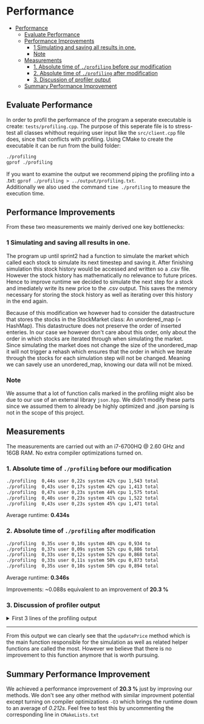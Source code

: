 # Performance

- [Performance](#performance)
  - [Evaluate Performance](#evaluate-performance)
  - [Performance Improvements](#performance-improvements)
    - [1 Simulating and saving all results in one.](#1-simulating-and-saving-all-results-in-one)
    - [Note](#note)
  - [Measurements](#measurements)
    - [1. Absolute time of `./profiling` before our modification](#1-absolute-time-of-profiling-before-our-modification)
    - [2. Absolute time of `./profiling` after modification](#2-absolute-time-of-profiling-after-modification)
    - [3. Discussion of profiler output](#3-discussion-of-profiler-output)
  - [Summary Performance Improvement](#summary-performance-improvement)


## Evaluate Performance

In order to profil the performance of the program a seperate executable is create: `tests/profiling.cpp`. The purpose of this seperate file is to stress-test all classes whithout requiring user input like the `src/client.cpp` file does, since that conflicts with profiling.
Using CMake to create the executable it can be run from the build folder:
```bash
./profiling
gprof ./profiling
```
If you want to examine the output we recommend piping the profiling into a .txt: `gprof ./profiling > ../output/profiling.txt`. \
Additionally we also used the command `time ./profiling` to measure the execution time.

## Performance Improvements

From these two measurements we mainly derived one key bottlenecks:

### 1 Simulating and saving all results in one.

The program up until sprint2 had a function to simulate the market which called each stock to simulate its next timestep and saving it.
After finishing simulation this stock history would be accessed and written so a .csv file.
However the stock history has mathematically no relevance to future prices.
Hence to improve runtime we decided to simulate the next step for a stock and imediately write its  new price to the .csv output.
This saves the memory necessary for storing the stock history as well as iterating over this history in the end again.

Because of this modification we however had to consider the datastructure that stores the stocks in the StockMarket class: An unordered_map (= HashMap). 
This datastructure does not preserve the order of inserted enteries.
In our case we however don't care about this order, only about the order in which stocks are iterated through when simulating the market. Since simulating the market does not change the size of the unordered_map it will not trigger a rehash which ensures that the order in which we iterate through the stocks for each simulation step will not be changed. 
Meaning we can savely use an unordered_map, knowing our data will not be mixed.


### Note

We assume that a lot of function calls marked in the profiling might also be due to our use of an external library `json.hpp`. We didn't modify these parts since we assumed them to already be highly optimized and .json parsing is not in the scope of this project.

## Measurements

The measurements are carried out with an i7-6700HQ @ 2.60 GHz and 16GB RAM. No extra compiler optimizations turned on.

### 1. Absolute time of `./profiling` before our modification

```bash
./profiling  0,44s user 0,22s system 42% cpu 1,543 total
./profiling  0,43s user 0,17s system 42% cpu 1,413 total
./profiling  0,47s user 0,23s system 44% cpu 1,575 total
./profiling  0,40s user 0,23s system 41% cpu 1,522 total
./profiling  0,43s user 0,23s system 45% cpu 1,471 total
```
Average runtime: **0.434s**

### 2. Absolute time of `./profiling` after modification

```bash
./profiling  0,35s user 0,10s system 48% cpu 0,934 to
./profiling  0,37s user 0,09s system 52% cpu 0,886 total
./profiling  0,33s user 0,12s system 52% cpu 0,868 total
./profiling  0,33s user 0,11s system 50% cpu 0,873 total
./profiling  0,35s user 0,10s system 50% cpu 0,894 total
```

Average runtime: **0.346s**

Improvements: ~0.088s equivalent to an improvement of **20.3 %**

### 3. Discussion of profiler output

<details>
<summary>First 3 lines of the profiling output</summary>

```txt
Flat profile:

Each sample counts as 0.01 seconds.
  %   cumulative   self              self     total           
  time   seconds   seconds    calls  us/call  us/call  name    
 45.45      0.05     0.05  1132012     0.04     0.04  nlohmann::json_abi_v3_11_3::basic_json<std::map, std::vector, std::__cxx11::basic_string<char, std::char_traits<char>, std::allocator<char> >, bool, long, unsigned long, double, std::allocator, nlohmann::json_abi_v3_11_3::adl_serializer, std::vector<unsigned char, std::allocator<unsigned char> >, void>::~basic_json()
 18.18      0.07     0.02  1097367     0.02     0.02  bool nlohmann::json_abi_v3_11_3::detail::parser<nlohmann::json_abi_v3_11_3::basic_json<std::map, std::vector, std::__cxx11::basic_string<char, std::char_traits<char>, std::allocator<char> >, bool, long, unsigned long, double, std::allocator, nlohmann::json_abi_v3_11_3::adl_serializer, std::vector<unsigned char, std::allocator<unsigned char> >, void>, nlohmann::json_abi_v3_11_3::detail::input_stream_adapter>::sax_parse_internal<nlohmann::json_abi_v3_11_3::detail::json_sax_dom_callback_parser<nlohmann::json_abi_v3_11_3::basic_json<std::map, std::vector, std::__cxx11::basic_string<char, std::char_traits<char>, std::allocator<char> >, bool, long, unsigned long, double, std::allocator, nlohmann::json_abi_v3_11_3::adl_serializer, std::vector<unsigned char, std::allocator<unsigned char> >, void> > >(nlohmann::json_abi_v3_11_3::detail::json_sax_dom_callback_parser<nlohmann::json_abi_v3_11_3::basic_json<std::map, std::vector, std::__cxx11::basic_string<char, std::char_traits<char>, std::allocator<char> >, bool, long, unsigned long, double, std::allocator, nlohmann::json_abi_v3_11_3::adl_serializer, std::vector<unsigned char, std::allocator<unsigned char> >, void> >*)
  9.09      0.08     0.01   762609     0.01     0.01  std::__cxx11::basic_string<char, std::char_traits<char>, std::allocator<char> > nlohmann::json_abi_v3_11_3::detail::concat<std::__cxx11::basic_string<char, std::char_traits<char>, std::allocator<char> >, std::__cxx11::basic_string<char, std::char_traits<char>, std::allocator<char> >, std::__cxx11::basic_string<char, std::char_traits<char>, std::allocator<char> >, std::__cxx11::basic_string<char, std::char_traits<char>, std::allocator<char> > const&>(std::__cxx11::basic_string<char, std::char_traits<char>, std::allocator<char> >&&, std::__cxx11::basic_string<char, std::char_traits<char>, std::allocator<char> >&&, std::__cxx11::basic_string<char, std::char_traits<char>, std::allocator<char> > const&)
```
</details>

---
From this output we can clearly see that the `updatePrice` method which is the main function responsible for the simulation as well as related helper functions are called the most.
However we believe that there is no improvement to this function anymore that is worth pursuing.

## Summary Performance Improvement

We achieved a performance improvement of **20.3 %** just by improving our methods.
We don't see any other method with similar improvment potential except turning on compiler optimizations `-O3` which brings the runtime down to an average of *0.212s*.
Feel free to test this by uncommenting the corresponding line in `CMakeLists.txt`
